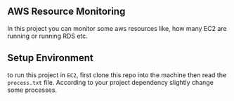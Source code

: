 ## AWS Resource Monitoring

In this project you can monitor some aws resources like, how many EC2 are running
or running RDS etc.

## Setup Environment

to run this project in `EC2`, first clone this repo into the machine then read the
`process.txt` file. According to your project dependency slightly change some processes.

